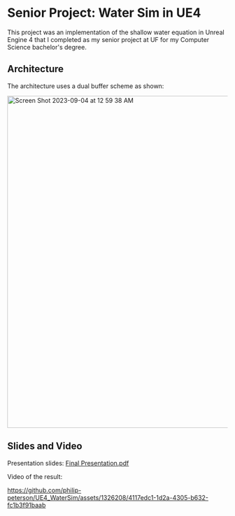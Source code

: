 # Senior Project: Water Sim in UE4

This project was an implementation of the shallow water equation in Unreal Engine 4 that I completed as my senior project at UF
for my Computer Science bachelor's degree.

## Architecture

The architecture uses a dual buffer scheme as shown:

<img width="760" alt="Screen Shot 2023-09-04 at 12 59 38 AM" src="https://github.com/philip-peterson/UE4_WaterSim/assets/1326208/ae4b44de-00fd-4b6c-b163-04873d44d9aa">

## Slides and Video

Presentation slides: [Final Presentation.pdf](https://github.com/philip-peterson/UE4_WaterSim/files/12505494/Final.Presentation.pdf)

Video of the result: 

https://github.com/philip-peterson/UE4_WaterSim/assets/1326208/4117edc1-1d2a-4305-b632-fc1b3f91baab
